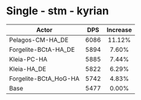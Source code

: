 # Single - stm - kyrian
| Actor | DPS | Increase |
|---|:---:|:---:|
|Pelagos-CM-HA_DE|6086|11.12%|
|Forgelite-BCtA-HA_DE|5894|7.60%|
|Kleia-PC-HA|5885|7.44%|
|Kleia-HA_DE|5822|6.29%|
|Forgelite-BCtA_HoG-HA|5742|4.83%|
|Base|5477|0.00%|
